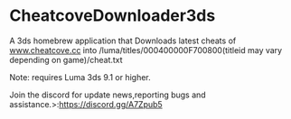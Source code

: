 # CheatcoveDownloader3ds
A 3ds homebrew application that Downloads latest cheats of www.cheatcove.cc into /luma/titles/000400000F700800(titleid may vary depending on game)/cheat.txt

Note: requires Luma 3ds 9.1 or higher.

Join the discord for update news,reporting bugs and assistance.>:https://discord.gg/A7Zpub5
